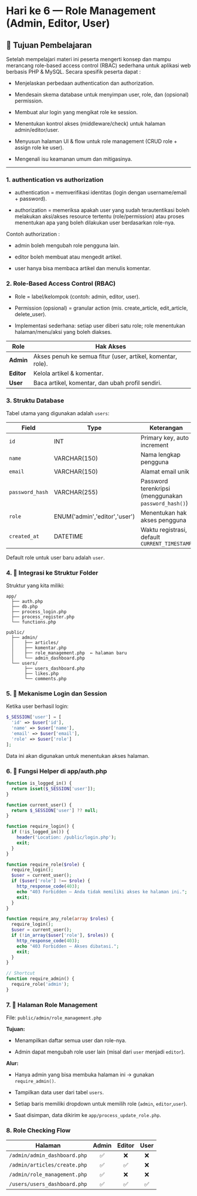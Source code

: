 # Hari ke 6 — Role Management (Admin, Editor, User)

## 🎯 Tujuan Pembelajaran

Setelah mempelajari materi ini peserta mengerti konsep dan mampu merancang role-based access control (RBAC) sederhana untuk aplikasi web berbasis PHP & MySQL. Secara spesifik peserta dapat :

- Menjelaskan perbedaan authentication dan authorization.

- Mendesain skema database untuk menyimpan user, role, dan (opsional) permission.

- Membuat alur login yang mengikat role ke session.

- Menentukan kontrol akses (middleware/check) untuk halaman admin/editor/user.

- Menyusun halaman UI & flow untuk role management (CRUD role + assign role ke user).

- Mengenali isu keamanan umum dan mitigasinya.

---

### 1. authentication vs authorization

- authentication = memverifikasi identitas (login dengan username/email + password).

- authorization = memeriksa apakah user yang sudah terautentikasi boleh melakukan aksi/akses resource tertentu (role/permission) atau proses menentukan apa yang boleh dilakukan user berdasarkan role-nya.

Contoh authorization :

- admin boleh mengubah role pengguna lain.

- editor boleh membuat atau mengedit artikel.

- user hanya bisa membaca artikel dan menulis komentar.

### 2. Role-Based Access Control (RBAC)

- Role = label/kelompok (contoh: admin, editor, user).

- Permission (opsional) = granular action (mis. create_article, edit_article, delete_user).

- Implementasi sederhana: setiap user diberi satu role; role menentukan halaman/menu/aksi yang boleh diakses.

| Role       | Hak Akses                                                   |
| ---------- | ----------------------------------------------------------- |
| **Admin**  | Akses penuh ke semua fitur (user, artikel, komentar, role). |
| **Editor** | Kelola artikel & komentar.                                  |
| **User**   | Baca artikel, komentar, dan ubah profil sendiri.            |

### 3. Struktu Database

Tabel utama yang digunakan adalah `users`:

| Field           | Type                          | Keterangan                                           |
| --------------- | ----------------------------- | ---------------------------------------------------- |
| `id`            | INT                           | Primary key, auto increment                          |
| `name`          | VARCHAR(150)                  | Nama lengkap pengguna                                |
| `email`         | VARCHAR(150)                  | Alamat email unik                                    |
| `password_hash` | VARCHAR(255)                  | Password terenkripsi (menggunakan `password_hash()`) |
| `role`          | ENUM('admin','editor','user') | Menentukan hak akses pengguna                        |
| `created_at`    | DATETIME                      | Waktu registrasi, default `CURRENT_TIMESTAMP`        |

Default role untuk user baru adalah `user`.

### 4. 📁 Integrasi ke Struktur Folder

Struktur yang kita miliki:

```pgsql
app/
  ├── auth.php
  ├── db.php
  ├── process_login.php
  ├── process_register.php
  └── functions.php

public/
  ├── admin/
  │    ├── articles/
  │    ├── komentar.php
  │    ├── role_management.php  ← halaman baru
  │    └── admin_dashboard.php
  └── users/
       ├── users_dashboard.php
       ├── likes.php
       └── comments.php
```

### 5. 🧩 Mekanisme Login dan Session

Ketika user berhasil login:

```php
$_SESSION['user'] = [
  'id' => $user['id'],
  'name' => $user['name'],
  'email' => $user['email'],
  'role' => $user['role']
];
```

Data ini akan digunakan untuk menentukan akses halaman.

### 6. 🔐 Fungsi Helper di app/auth.php

```php
function is_logged_in() {
  return isset($_SESSION['user']);
}

function current_user() {
  return $_SESSION['user'] ?? null;
}

function require_login() {
  if (!is_logged_in()) {
    header('Location: /public/login.php');
    exit;
  }
}

function require_role($role) {
  require_login();
  $user = current_user();
  if ($user['role'] !== $role) {
    http_response_code(403);
    echo "403 Forbidden — Anda tidak memiliki akses ke halaman ini.";
    exit;
  }
}

function require_any_role(array $roles) {
  require_login();
  $user = current_user();
  if (!in_array($user['role'], $roles)) {
    http_response_code(403);
    echo "403 Forbidden — Akses dibatasi.";
    exit;
  }
}

// Shortcut
function require_admin() {
  require_role('admin');
}
```

### 7. 🧱 Halaman Role Management

File: `public/admin/role_management.php`

**Tujuan:**

- Menampilkan daftar semua user dan role-nya.

- Admin dapat mengubah role user lain (misal dari `user` menjadi `editor`).

**Alur:**

- Hanya admin yang bisa membuka halaman ini → gunakan `require_admin()`.

- Tampilkan data user dari tabel `users`.

- Setiap baris memiliki dropdown untuk memilih role (`admin`, `editor`,`user`).

- Saat disimpan, data dikirim ke `app/process_update_role.php`.

### 8. Role Checking Flow

| Halaman                      | Admin | Editor | User |
| ---------------------------- | :---: | :----: | :--: |
| `/admin/admin_dashboard.php` |  ✅   |   ❌   |  ❌  |
| `/admin/articles/create.php` |  ✅   |   ✅   |  ❌  |
| `/admin/role_management.php` |  ✅   |   ❌   |  ❌  |
| `/users/users_dashboard.php` |  ✅   |   ✅   |  ✅  |
